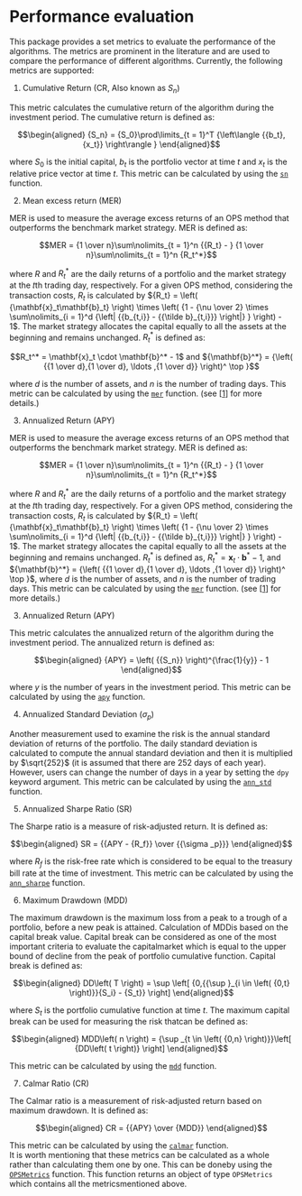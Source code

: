 # Performance evaluation

This package provides a set metrics to evaluate the performance of the algorithms. The metrics are prominent in the literature and are used to compare the performance of different algorithms. Currently, the following metrics are supported:

1. Cumulative Return (CR, Also known as $S_n$)

This metric calculates the cumulative return of the algorithm during the investment period. The cumulative return is defined as:

```math
\begin{aligned}
{S_n} = {S_0}\prod\limits_{t = 1}^T {\left\langle {{b_t},{x_t}} \right\rangle }
\end{aligned}
```

where $S_0$ is the initial capital, $b_t$ is the portfolio vector at time $t$ and $x_t$ is the relative price vector at time $t$.   This metric can be calculated by using the [`sn`](@ref) function.

2. Mean excess return (MER)

MER is used to measure the average excess returns of an OPS method that outperforms the benchmark market strategy. MER is defined as:

```math
MER = {1 \over n}\sum\nolimits_{t = 1}^n {{R_t} - } {1 \over n}\sum\nolimits_{t = 1}^n {R_t^*}
```

where $R$ and ${R_t^*}$ are the daily returns of a portfolio and the market strategy at the 𝑡th trading day, respectively. For a given OPS method, considering the transaction costs, ${{R_t}}$ is calculated by ${R_t} = \left( {\mathbf{x}_t\mathbf{b}_t} \right) \times \left( {1 - {\nu  \over 2} \times \sum\nolimits_{i = 1}^d {\left| {{b_{t,i}} - {{\tilde b}_{t,i}}} \right|} } \right) - 1$. The market strategy allocates the capital equally to all the assets at the beginning and remains unchanged. ${R_t^*}$ is defined as: 

```math
R_t^* = \mathbf{x}_t \cdot \mathbf{b}^* - 1$ and ${\mathbf{b}^*} = {\left( {{1 \over d},{1 \over d}, \ldots ,{1 \over d}} \right)^ \top }
```

where $d$ is the number of assets, and $n$ is the number of trading days. This metric can be calculated by using the [`mer`](@ref) function. (see [[1](https://doi.org/10.1016/j.patcog.2023.109872)] for more details.)


3. Annualized Return (APY)

MER is used to measure the average excess returns of an OPS method that outperforms the benchmark market strategy. MER is defined as:

```math
MER = {1 \over n}\sum\nolimits_{t = 1}^n {{R_t} - } {1 \over n}\sum\nolimits_{t = 1}^n {R_t^*}
```

where $R$ and ${R_t^*}$ are the daily returns of a portfolio and the market strategy at the 𝑡th trading day, respectively. For a given OPS method, considering the transaction costs, ${{R_t}}$ is calculated by ${R_t} = \left( {\mathbf{x}_t\mathbf{b}_t} \right) \times \left( {1 - {\nu  \over 2} \times \sum\nolimits_{i = 1}^d {\left| {{b_{t,i}} - {{\tilde b}_{t,i}}} \right|} } \right) - 1$. The market strategy allocates the capital equally to all the assets at the beginning and remains unchanged. ${R_t^*}$ is defined as, $R_t^* = \mathbf{x}_t \cdot \mathbf{b}^* - 1$, and ${\mathbf{b}^*} = {\left( {{1 \over d},{1 \over d}, \ldots ,{1 \over d}} \right)^ \top }$, where $d$ is the number of assets, and $n$ is the number of trading days. This metric can be calculated by using the [`mer`](@ref) function. (see [[1](https://doi.org/10.1016/j.patcog.2023.109872)] for more details.)


3. Annualized Return (APY)

This metric calculates the annualized return of the algorithm during the investment period. The annualized return is defined as:

```math
\begin{aligned}
{APY} = \left( {{S_n}} \right)^{\frac{1}{y}} - 1
\end{aligned}
```

where $y$ is the number of years in the investment period. This metric can be calculated by using the [`apy`](@ref) function.

4. Annualized Standard Deviation ($\sigma_p$)

Another measurement used to examine the risk is the annual standard deviation of returns of the portfolio. The daily standard deviation is calculated to compute the annual standard deviation and then it is multiplied by $\sqrt{252}$ (it is assumed that there are 252 days of each year). However, users can change the number of days in a year by setting the `dpy` keyword argument. This metric can be calculated by using the [`ann_std`](@ref) function.

5. Annualized Sharpe Ratio (SR)

The Sharpe ratio is a measure of risk-adjusted return. It is defined as:

```math
\begin{aligned}
SR = {{APY - {R_f}} \over {{\sigma _p}}}
\end{aligned}
```

where $R_f$ is the risk-free rate which is considered to be equal to the treasury bill rate at the time of investment. This metric can be calculated by using the [`ann_sharpe`](@ref) function.

6. Maximum Drawdown (MDD)

The maximum drawdown is the maximum loss from a peak to a trough of a portfolio, before a new peak is attained. Calculation of MDDis based on the capital break value. Capital break can be considered as one of the most important criteria to evaluate the capitalmarket which is equal to the upper bound of decline from the peak of portfolio cumulative function. Capital break is defined as:

```math
\begin{aligned}
DD\left( T \right) = \sup \left[ {0,{{\sup }_{i \in \left( {0,t} \right)}}{S_i} - {S_t}} \right]
\end{aligned}
```

where $S_t$ is the portfolio cumulative function at time $t$. The maximum capital break can be used for measuring the risk thatcan be defined as:

```math
\begin{aligned}
MDD\left( n \right) = {\sup _{t \in \left( {0,n} \right)}}\left[ {DD\left( t \right)} \right]
\end{aligned}
```

This metric can be calculated by using the [`mdd`](@ref) function.

7. Calmar Ratio (CR)

The Calmar ratio is a measurement of risk-adjusted return based on maximum drawdown. It is defined as:  

```math
\begin{aligned}
CR = {{APY} \over {MDD}}
\end{aligned}
```

This metric can be calculated by using the [`calmar`](@ref) function.  
It is worth mentioning that these metrics can be calculated as a whole rather than calculating them one by one. This can be doneby using the [`OPSMetrics`](@ref) function. This function returns an object of type `OPSMetrics` which contains all the metricsmentioned above.